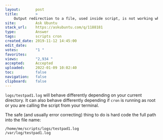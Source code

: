 ```yaml
---
layout:       post
title:        >
    Output redirection to a file, used inside script, is not working when executed from crontab
site:         Ask Ubuntu
stack_url:    https://askubuntu.com/q/1188181
type:         Answer
tags:         scripts cron
created_date: 2019-11-12 14:45:00
edit_date:    
votes:        "1 "
favorites:    
views:        "2,934 "
accepted:     Accepted
uploaded:     2022-01-09 10:02:40
toc:          false
navigation:   false
clipboard:    false
---
```


`logs/testpad1.log` will behave differently depending on your current directory. It can also behave differently depending if `cron` is running as root or you are calling the script from your terminal.

The safe (and usually error correcting) thing to do is hard code the full path into the file name:

``` 
/home/me/scripts/logs/testpad1.log
/var/log/testpad1.log

```
